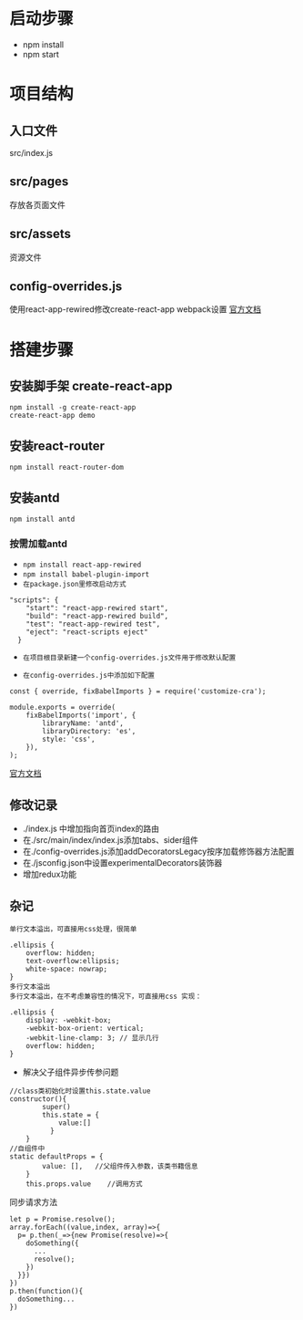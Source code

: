# 启动步骤
+ npm install
+ npm start

# 项目结构
## 入口文件
src/index.js
## src/pages
存放各页面文件
## src/assets
资源文件
## config-overrides.js
使用react-app-rewired修改create-react-app webpack设置
[官方文档](https://github.com/timarney/react-app-rewired)


# 搭建步骤
## 安装脚手架 create-react-app
```
npm install -g create-react-app
create-react-app demo
```
## 安装react-router
`npm install react-router-dom`
## 安装antd
`npm install antd`
### 按需加载antd
* `npm install react-app-rewired`
* `npm install babel-plugin-import`
* `在package.json里修改启动方式`
```
"scripts": {
    "start": "react-app-rewired start",
    "build": "react-app-rewired build",
    "test": "react-app-rewired test",
    "eject": "react-scripts eject"
  }
  ```
  * `在项目根目录新建一个config-overrides.js文件用于修改默认配置`

 * `在config-overrides.js中添加如下配置`
  ```
  const { override, fixBabelImports } = require('customize-cra');

  module.exports = override(
      fixBabelImports('import', {
          libraryName: 'antd',
          libraryDirectory: 'es',
          style: 'css',
      }),
  );
  ```
[官方文档](https://ant.design/docs/react/use-with-create-react-app-cn#高级配置)

## 修改记录
* ./index.js 中增加指向首页index的路由
* 在./src/main/index/index.js添加tabs、sider组件
* 在./config-overrides.js添加addDecoratorsLegacy按序加载修饰器方法配置
* 在./jsconfig.json中设置experimentalDecorators装饰器
* 增加redux功能



## 杂记
```
单行文本溢出，可直接用css处理，很简单

.ellipsis {
    overflow: hidden;
    text-overflow:ellipsis;
    white-space: nowrap;
}
多行文本溢出
多行文本溢出，在不考虑兼容性的情况下，可直接用css 实现：

.ellipsis {
    display: -webkit-box;
    -webkit-box-orient: vertical;
    -webkit-line-clamp: 3; // 显示几行
    overflow: hidden;
}
```

* 解决父子组件异步传参问题

```
//class类初始化时设置this.state.value
constructor(){
        super()
        this.state = {
            value:[]
          }
    }
//自组件中
static defaultProps = {
        value: [],   //父组件传入参数，该类书籍信息
    }
    this.props.value    //调用方式
```


同步请求方法
```
let p = Promise.resolve();
array.forEach((value,index, array)=>{
  p= p.then(_=>{new Promise(resolve)=>{
    doSomething({
      ...
      resolve();
    })
  }})
})	
p.then(function(){
  doSomething...
})


```